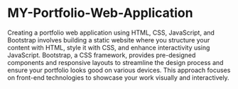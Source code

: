 # MY-Portfolio-Web-Application
Creating a portfolio web application using HTML, CSS, JavaScript, and Bootstrap involves building a static website where you structure your content with HTML, style it with CSS, and enhance interactivity using JavaScript. Bootstrap, a CSS framework, provides pre-designed components and responsive layouts to streamline the design process and ensure your portfolio looks good on various devices. This approach focuses on front-end technologies to showcase your work visually and interactively.
